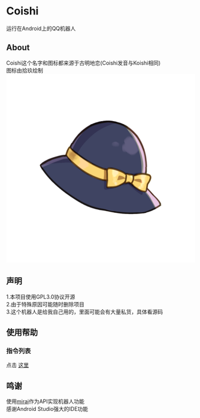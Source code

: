# Coishi
运行在Android上的QQ机器人  
## About
Coishi这个名字和图标都来源于古明地恋(Coishi发音与Koishi相同)  
图标由拾玖绘制  
![Coishi](Coishi.png "Coishi,来自拾玖")
## 声明
1.本项目使用GPL3.0协议开源  
2.由于特殊原因可能随时删除项目  
3.这个机器人是给我自己用的，里面可能会有大量私货，具体看源码  
## 使用帮助
### 指令列表
点击 [这里](https://github.com/TonyNomoney/Coishi/docs/指令列表.md)
## 鸣谢
使用[mirai](https://github.com/mamoe/mirai)作为API实现机器人功能  
感谢Android Studio强大的IDE功能  
